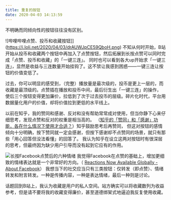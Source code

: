 ```yaml
---
title: 重复的按钮
date: 2020-04-03 14:13:59
---
```

不明确而同倾向性的按钮往往没有区别。
<!--more-->

![哔哩哔哩点赞、投币和收藏按钮]](https://i.loli.net/2020/04/03/drAUWJpCE59QboH.png)
不知从何时开始，B站开始从投币和收藏两个按钮中再加入了点赞按钮，然后拓展到长按点赞可以同时完成「点赞、投币和收藏」的「一键三连」。
同时也可以看到各大up开始求「一键三连」，显然是收益与三连数量开始挂钩了。这不禁让我感到困惑——一键三连让按钮的价值变低了。

过去，你可以明显的感受到，（完整）播放量是最次级的，投币是更上一层的，而收藏是最顶级的。点赞插在播放和投币中间，最后衍生出「一键三连」的操作，
使后三个按钮变得更加廉价，拉低到了次于过去投币的层级。碎片化时代，平台用数据量化用户的价值，却将价值拉到更低的水平线上。

以前在知乎，我的赞同和感谢、反对和没有帮助常常成对使用，但当你静下心来仔细思考，发现点赞和反对的权重是相当高的。
（[知乎的「赞同」和「感谢」功能，各在什么情况下使用才合适？](https://www.zhihu.com/question/19557420)）知乎鼓励思考后再赞同，
但这对按钮的感情倾向十分明确，按下赞同就一定会感谢，但按下感谢却不点赞同的场景，就只有那些「用心回答但没法看懂」的回答了。
我认为知乎在设立这两对按钮时有很深层的思考，但最终因为缺少用户引导而没有起到它应有的作用。

![长按Facebook点赞后的六种情绪](https://i.loli.net/2020/04/03/yCLnITWUJzEBYpR.png)
我觉得Facebook在点赞的基础上，增加更细致的情绪表达就是一个非常好的方向。（
[Reactions Now Available Globally - About Facebook](https://about.fb.com/news/2016/02/reactions-now-available-globally/)）
我想当下的社交应当只有三类按钮：仅转发（即点赞）、情绪转发和附言转发。一种是传播内容，一种是表达情绪，最后一种则是讨论。

话题回到B站上，我认为收藏是用户的私人空间。站方确实可以将收藏数列为收益参考，但是请不要将我的收藏变得廉价，甚至道德绑架式地逼迫我反复使用收藏。